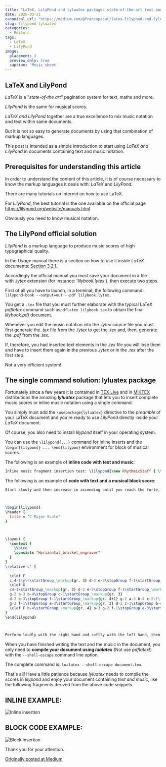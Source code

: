 ```yaml
---
title: "LaTeX, LilyPond and lyluatex package: state-of-the-art text and music typesetting"
date: 2020-03-21
canonical_url: "https://medium.com/@francopasut/latex-lilypond-and-lyluatex-package-state-of-the-art-text-and-music-typesetting-f7c8d79ac66e/"
slug: lilypond-lyluatex
categories:
  - Editors
tags:
  - LaTeX
  - LilyPond
image:
  placement: 3
  preview_only: true
  caption: 'Music sheet'
---
```






## LaTeX and LilyPond  ##

*LaTeX* is a \"*state-of-the art\"* pagination system for text, maths
and more.

*LilyPond* is the same for musical scores.

*LaTeX and LilyPond* together are a true excellence to mix music
notation and text within same documents.

But it is not so easy to generate documents by using that combination of markup languages.

This post is intended as a simple introduction to start using *LaTeX and LilyPond* in documents containing text and music notation.

## Prerequisites for understanding this article  ##

In order to understand the content of this article, it is of course necessary to know the markup languages it deals with: *LaTeX* and *LilyPond*.

There are many tutorials on Internet on how to use LaTeX.

For *LilyPond*, the best tutorial is the one available on the official
page \
<https://lilypond.org/website/manuals.html>

Obviously you need to know musical notation.

## The LilyPond official solution  ##

*LilyPond* is a markup language to produce music scores of high typographical quality.

In the *Usage* manual there is a section on how to use it inside *LaTeX* documents: [Section 3.2.1](https://lilypond.org/doc/v2.22/Documentation/usage/latex).

Accordingly the official manual you must save your document in a file with *.lytex* extension (for instance: '*lilybook.lytex*'), then execute two steps.

First of all you have to launch, in a terminal, the following command:
`lilypond-book --output=out --pdf lilybook.lytex.`

You get a `.tex` file that you must further elaborate with the typical LaTeX *pdflatex* command such as`pdflatex lilybook.tex` to obtain the final *lilybook.pdf* document.

Whenever you edit the music notation into the *.lytex* source file you must first generate the *.tex* file from the *.lytex* to get the *.tex* and, then, generate the *.pdf* from the *.tex*.

If, therefore, you had inserted text elements in the *.tex* file you will lose them and have to insert them again in the previous *.lytex* or in the *.tex* after the first step.

Not a very efficient system!

## The single command solution: lyluatex package  ##

Fortunately since a few years it is contained in [TEX Live](https://ctan.org/pkg/texlive) and in [MiKTEX](https://ctan.org/pkg/miktex) distributions the amazing ***lyluatex*** package that lets you to insert complete music scores or inline music notation using a single command.

You simply must add the `\usepackage{lyluatex}` directive to the *preamble* of your LaTeX document and you're ready to use *LilyPond* directly inside your *LaTeX* document.

Of course, you also need to install *lilypond* itself in your operating system.

You can use the `\lilypond{...}` command for inline inserts and the `\begin{lilypond} ... \end{lilypon}` environment for block of musical scores.

The following is an example of **inline code with text and music**:

```lilypond 
Inline music fragment insertion test: \lilypond{\new RhythmicStaff { \time 3/4 c4( c16) c c c c c c c \bar "|."}}
```

The following is an example of **code with text and a musical block
score**:

```lilypond
Start slowly and then increase in ascending until you reach the forte, then decrease in descending until you reach the piano. Then repeat the scales (always in groups of three) with the colors in reverse, that is to start strong and decrease ifno to the floor in ascending, then increase to the strong in descending.



\begin{lilypond}
\header {
  title = "C Major Scale"
}



\layout {
  \context {
    \Voice
    \consists "Horizontal_bracket_engraver"
  }
}
\relative c' {
  
  \clef F 
  c,4-1\p\<\startGroup_\markup{gr. 3} d-2 e-3\stopGroup f-1\startGroup_\markup{gr. 4} g-2 a-3 b-4 \stopGroup
  \clef G
  c4-1\startGroup_\markup{gr. 3} d-2 e-3\stopGroup f-1\startGroup_\markup{gr. 4}
  g-2 a-3 b-4\stopGroup c-1\startGroup_\markup{gr. 3}
  d-2 e-3\stopGroup f-1\startGroup_\markup{gr. 4+1} g-2 a-3 b-4 c-5\f\!\stopGroup b-4\>\startGroup_\markup{gr. 4} a-3
  g-2 f-1\stopGroup e-3\startGroup_\markup{gr. 3} d-2 c-1\stopGroup b-4\startGroup_\markup{gr. 4} a-3 g-2 f-1\stopGroup e-3\startGroup_\markup{gr. 3} d-2 c-1\stopGroup
  \clef F b-4\startGroup_\markup{gr. 4} a-3 g-2 f-1\stopGroup e-3\startGroup_\markup{gr. 3} d-2 c-1\p\!\stopGraceMusic r
}
\end{lilypond}



Perform loudly with the right hand and softly with the left hand, then vice versa. Then switch the \textit{crescendo} and \textit{diminuendo} between the two hands.
```

When you have finished writing the text and the music in the document, you only need to **compile your document using *lualatex*** (Not use *pdflatex*!) with the `--shell-escape` command line option.

The complete command is: `lualatex --shell-escape document.tex`.

That's all! Have a little patience because *lyluatex* needs to compile the scores in *lilypond* and enjoy your document containing *text and music*, like the following fragments derived from the above code snippets.

## INLINE EXAMPLE:  ##

![Inline
insertion](inline-music-fragment.png)

## BLOCK CODE EXAMPLE:  ##

![Block
insertion](block-music-fragment.png)

Thank you for your attention.


[Originally posted at Medium](https://medium.com/@francopasut/latex-lilypond-and-lyluatex-package-state-of-the-art-text-and-music-typesetting-f7c8d79ac66e)
